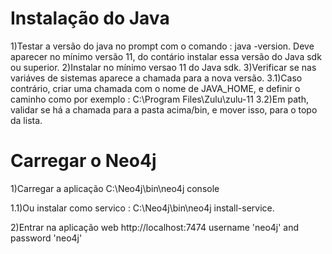 # Instalação do Java
1)Testar a versão do java no prompt com o comando : java -version.
Deve aparecer no mínimo versão 11, do contário instalar essa versão do Java sdk ou superior.
2)Instalar no mínimo versao 11 do Java sdk.
3)Verificar se nas variáves de sistemas aparece a chamada para a nova versão.
3.1)Caso contrário, criar uma chamada com o nome de JAVA_HOME, e definir o caminho como por exemplo : C:\Program Files\Zulu\zulu-11
3.2)Em path, validar se há a chamada para a pasta acima/bin, e mover isso, para o topo da lista.

# Carregar o Neo4j
1)Carregar a aplicação
C:\Neo4j\bin\neo4j console

1.1)Ou instalar como servico :
C:\Neo4j\bin\neo4j install-service.

2)Entrar na aplicação web
http://localhost:7474
username 'neo4j' and password 'neo4j'
